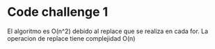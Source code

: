 # Code challenge 1
El algoritmo es O(n^2) debido al replace que se realiza en cada for. La operacion de replace tiene complejidad O(n)
